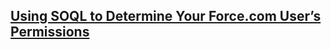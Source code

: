 ## [Using SOQL to Determine Your Force.com User’s Permissions](https://developer.salesforce.com/blogs/engineering/2012/06/using-soql-to-determine-your-users-permissions-2.html)


